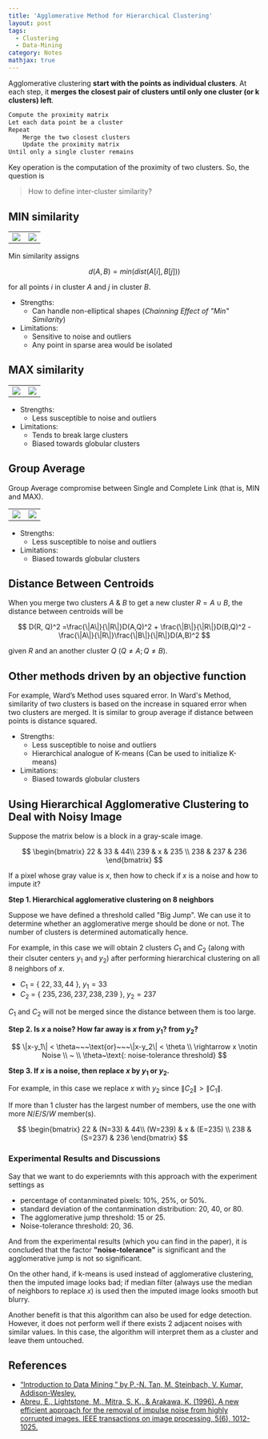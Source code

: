 ```yaml
---
title: 'Agglomerative Method for Hierarchical Clustering'
layout: post
tags:
  - Clustering
  - Data-Mining
category: Notes
mathjax: true
---
```


Agglomerative clustering **start with the points as individual clusters**.   At each step, it **merges the closest pair of clusters until only one cluster (or k clusters) left**.

<!--more-->

```python
Compute the proximity matrix
Let each data point be a cluster
Repeat
	Merge the two closest clusters
	Update the proximity matrix
Until only a single cluster remains
```

Key operation is the computation of the proximity of two clusters. So, the question is

> How to define inter-cluster similarity?


## MIN similarity

<table>
    <tr><td><img src="https://i.imgur.com/fTWaf4Z.png"></td><td><img src="https://i.imgur.com/f51UUhm.png"></td></tr>
</table>

Min similarity assigns

$$
d(A, B) = min(dist(A[i], B[j]))
$$

for all points $i$ in cluster $A$ and $j$ in cluster $B$.


- Strengths:
    - Can handle non-elliptical shapes (_Chainning Effect of "Min" Similarity_)
- Limitations:
    - Sensitive to noise and outliers
    - Any point in sparse area would be isolated


## MAX similarity

<table>
    <tr><td><img src="https://i.imgur.com/DntS4Cs.png"></td><td><img src="https://i.imgur.com/TqZF9wx.png"></td></tr>
</table>

- Strengths:
    - Less susceptible to noise and outliers
- Limitations:
    - Tends to break large clusters
    - Biased towards globular clusters


## Group Average

Group Average compromise between Single and Complete Link (that is, MIN and MAX).

<table>
    <tr><td><img src="https://i.imgur.com/KFOYo0p.png"></td><td><img src="https://i.imgur.com/9OP81iA.png"></td></tr>
</table>

- Strengths:
    - Less susceptible to noise and outliers
- Limitations:
    - Biased towards globular clusters


## Distance Between Centroids

When you merge two clusters $A$ & $B$ to get a new cluster $R = A \cup B$, the distance between centroids will be

$$
D(R, Q)^2 =\frac{\|A\|}{\|R\|}D(A,Q)^2 + \frac{\|B\|}{\|R\|}D(B,Q)^2 - \frac{\|A\|}{\|R\|}\frac{\|B\|}{\|R\|}D(A,B)^2
$$

given $R$ and an another cluster $Q$ ($Q \neq A; Q \neq B$).

## Other methods driven by an objective function

For example, Ward’s Method uses squared error.   In Ward's Method, similarity of two clusters is based on the increase in squared error when two clusters are merged.   It is similar to group average if distance between points is distance squared.

- Strengths:
    - Less susceptible to noise and outliers
    - Hierarchical analogue of K-means (Can be used to initialize K-means)
- Limitations:
    - Biased towards globular clusters

## Using Hierarchical Agglomerative Clustering to Deal with Noisy Image

Suppose the matrix below is a block in a gray-scale image.


$$
\begin{bmatrix}
22 & 33 & 44\\
239 & x & 235 \\
238 & 237 & 236
\end{bmatrix}
$$

If a pixel whose gray value is $x$, then how to check if $x$ is a noise and how to impute it?


**Step 1. Hierarchical agglomerative clustering on 8 neighbors**

Suppose we have defined a threshold called "Big Jump".   We can use it to determine whether an agglomerative merge should be done or not.   The number of clusters is determined automatically hence.

For example, in this case we will obtain 2 clusters $C_1$ and $C_2$ (along with their clsuter centers $y_1$ and $y_2$) after performing hierarchical clustering on all 8 neighbors of $x$.

- $C_1$ = { $22,33,44$ }, $y_1 = 33$
- $C_2$ = { $235, 236, 237, 238, 239$ }, $y_2 = 237$

$C_1$ and $C_2$ will not be merged since the distance between them is too large.

**Step 2. Is $x$ a noise? How far away is $x$ from $y_1$? from $y_2$?**

$$
\|x-y_1\| < \theta~~~\text{or}~~~\|x-y_2\| < \theta
\\
\rightarrow x \notin Noise
\\
~
\\
\theta~\text{: noise-tolerance threshold}
$$


**Step 3. If $x$ is a noise, then replace $x$ by $y_1$ or $y_2$.**

For example, in this case we replace $x$ with $y_2$ since $\|C_2\| > \|C_1\|$.

If more than 1 cluster has the largest number of members, use the one with more $N$/$E$/$S$/$W$ member(s).

$$
\begin{bmatrix}
22 & (N=33)  & 44\\
(W=239) & x & (E=235) \\
238 & (S=237) & 236
\end{bmatrix}
$$

### Experimental Results and Discussions

Say that we want to do experiemnts with this approach with the experiment settings as

- percentage of contanminated pixels: 10%, 25%, or 50%.
- standard deviation of the contanmination distribution: 20, 40, or 80.
- The agglomerative jump threshold: 15 or 25.
- Noise-tolerance threshold: 20, 36.

<!--| Factor | Level | Average RMS |
| - | - | - |
|  |  | 10.71
|  |  | 14.82-->

And from the experimental results (which you can find in the paper), it is concluded that the factor **"noise-tolerance"** is significant and the agglomerative jump is not so significant.

On the other hand, if k-means is used instead of agglomerative clustering, then the imputed image looks bad; if median filter (always use the median of neighbors to replace $x$) is used then the imputed image looks smooth but blurry.

Another benefit is that this algorithm can also be used for edge detection.   However, it does not perform well if there exists 2 adjacent noises with similar values.   In this case, the algorithm will interpret them as a cluster and leave them untouched.

## References
- [“Introduction to Data Mining,” by P.-N. Tan, M. Steinbach, V. Kumar, Addison-Wesley.](http://www-users.cs.umn.edu/~kumar/dmbook/index.php)
- [Abreu, E., Lightstone, M., Mitra, S. K., & Arakawa, K. (1996). A new efficient approach for the removal of impulse noise from highly corrupted images. IEEE transactions on image processing, 5(6), 1012-1025.](http://ieeexplore.ieee.org/abstract/document/503916/)